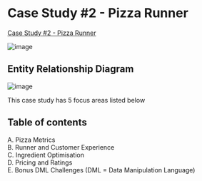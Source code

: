 # Case Study #2 - Pizza Runner
[Case Study #2 - Pizza Runner](https://8weeksqlchallenge.com/case-study-2/)

![image](https://github.com/user-attachments/assets/445ea183-9a61-473d-995e-299878f3e1d8)


## Entity Relationship Diagram
![image](https://github.com/user-attachments/assets/0f2e58ad-7bfb-4d29-b1db-ec978f8a49c1)

This case study has 5 focus areas listed below

## Table of contents
A. Pizza Metrics  
B. Runner and Customer Experience  
C. Ingredient Optimisation  
D. Pricing and Ratings  
E. Bonus DML Challenges (DML = Data Manipulation Language)  

